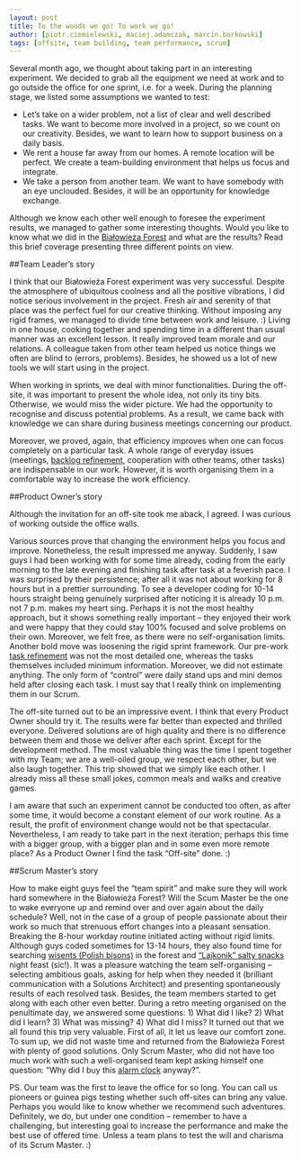 ```yaml
---
layout: post
title: To the woods we go! To work we go!
author: [piotr.ciemielewski, maciej.adamczak, marcin.borkowski]
tags: [offsite, team building, team performance, scrum]
--- 
```


Several month ago, we thought about taking part in an interesting experiment. We decided to grab all the equipment we 
need at work and to go outside the office for one sprint, i.e. for a week. During the planning stage, we listed some 
assumptions we wanted to test:

* Let’s take on a wider problem, not a list of clear and well described tasks. We want to become 
more involved in a project, so we count on our creativity. Besides, we want to learn how to support 
business on a daily basis.
* We rent a house far away from our homes. A remote location will be perfect. We create a 
team-building environment that helps us focus and integrate.
* We take a person from another team. We want to have somebody with an eye unclouded. Besides, it 
will be an opportunity for knowledge exchange.  

Although we know each other well enough to foresee the experiment results, we managed to gather some interesting 
thoughts. Would you like to know what we did in the [Białowieża Forest](http://en.wikipedia.org/wiki/Bia%C5%82owie%C5%BCa_Forest)
and what are the results? Read this brief coverage presenting three different points on view.

##Team Leader’s story

I think that our Białowieża Forest experiment was very successful. Despite the atmosphere of ubiquitous coolness 
and all the positive vibrations, I did notice serious involvement in the project. Fresh air and serenity of that 
place was the perfect fuel for our creative thinking. Without imposing any rigid frames, we managed to divide time 
between work and leisure. :) Living in one house, cooking together and spending time in a different than usual manner 
was an excellent lesson. It really improved team morale and our relations. A colleague taken from other team helped 
us notice things we often are blind to (errors, problems). Besides, he showed us a lot of new tools we will 
start using in the project.  

When working in sprints, we deal with minor functionalities. During the off-site, it was important to present the 
whole idea, not only its tiny bits. Otherwise, we would miss the wider picture. We had the opportunity to recognise 
and discuss potential problems. As a result, we came back with knowledge we can share during business meetings 
concerning our product.  

Moreover, we proved, again, that efficiency improves when one can focus completely on a particular task. A whole 
range of everyday issues (meetings, [backlog refinement](http://en.wikipedia.org/wiki/Scrum_%28software_development%29#Backlog_refinement_.28grooming.29),
cooperation with other teams, other tasks) are indispensable in our work. However, it is worth organising them 
in a comfortable way to increase the work efficiency.

##Product Owner’s story

Although the invitation for an off-site took me aback, I agreed. I was curious of working outside the office walls.  

Various sources prove that changing the environment helps you focus and improve. Nonetheless, the result impressed 
me anyway. Suddenly, I saw guys I had been working with for some time already, coding from the early morning to the late evening 
and finishing task after task at a feverish pace. I was surprised by their persistence; after all it was not about 
working for 8 hours but in a prettier surrounding. To see a developer coding for 10-14 hours straight being genuinely 
surprised after noticing it is already 10 p.m. not 7 p.m. makes my heart sing. Perhaps it is not the most healthy approach, 
but it shows something really important – they enjoyed their work and were happy that they could stay 100% focused 
and solve problems on their own. Moreover, we felt free, as there were no self-organisation limits. Another bold move 
was loosening the rigid sprint framework. 
Our pre-work [task refinement](http://en.wikipedia.org/wiki/Scrum_%28software_development%29#Backlog_refinement_.28grooming.29) 
was not the most detailed one, whereas the tasks themselves included minimum information. Moreover, 
we did not estimate anything. The only form of “control” were daily stand 
ups and mini demos held after closing each task. I must say that I really think on implementing them in our Scrum.  

The off-site turned out to be an impressive event. I think that every Product Owner should try it. The results were 
far better than expected and thrilled everyone. Delivered solutions are of high quality and there is no difference 
between them and those we deliver after each sprint. Except for the development method. The most valuable thing was 
the time I spent together with my Team; we are a well-oiled group, we respect each other, but we also laugh together. 
This trip showed that we simply like each other. I already miss all these small jokes, common meals and walks and 
creative games.

I am aware that such an experiment cannot be conducted too often, as after some time, it would become a constant 
element of our work routine. As a result, the profit of environment change would not be that spectacular. Nevertheless, 
I am ready to take part in the next iteration; perhaps this time with a bigger group, with a bigger plan and in 
some even more remote place? As a Product Owner I find the task “Off-site” done. :)

##Scrum Master’s story

How to make eight guys feel the “team spirit” and make sure they will work hard somewhere in the Białowieża Forest? 
Will the Scum Master be the one to wake everyone up and remind over and over again about the daily schedule? Well, 
not in the case of a group of people passionate about their work so much that strenuous effort changes into a pleasant 
sensation. Breaking the 8-hour workday routine initiated acting without rigid limits. Although guys coded sometimes 
for 13-14 hours, they also found time for searching [wisents (Polish bisons)](http://en.wikipedia.org/wiki/European_bison) 
in the forest and [“Lajkonik” salty snacks](http://www.lajkonik.pl/produkty/paluszki) night feast (sic!). 
It was a pleasure watching the team self-organising – selecting ambitious goals, asking for help when they needed it 
(brilliant communication with a Solutions Architect) and presenting spontaneously results of each resolved task. Besides, 
the team members started to get along with each other even better. During a retro meeting organised on the penultimate day, 
we answered some questions: 1) What did I like? 2) What did I learn? 3) What was missing? 4) What did I miss? It turned 
out that we all found this trip very valuable. First of all, it let us leave our comfort zone. To sum up, we did not 
waste time and returned from the Białowieża Forest with plenty of good solutions. Only Scrum Master, who did not have 
too much work with such a well-organised team kept asking himself one question: “Why did I buy this 
[alarm clock](http://en.wikipedia.org/wiki/Timeboxing) anyway?”.  

PS. Our team was the first to leave the office for so long. You can call us pioneers or guinea pigs testing whether 
such off-sites can bring any value. Perhaps you would like to know whether we recommend such adventures. Definitely, 
we do, but under one condition – remember to have a challenging, but interesting goal to increase the performance and 
make the best use of offered time. Unless a team plans to test the will and charisma of its Scrum Master. :)
